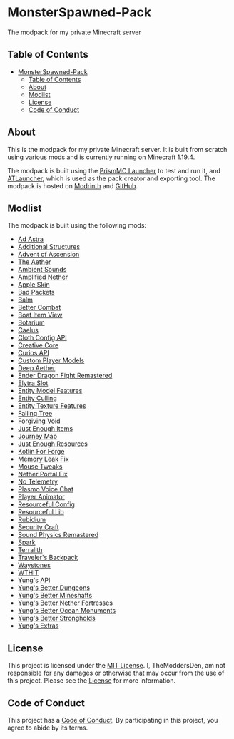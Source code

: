 # MonsterSpawned-Pack

The modpack for my private Minecraft server

## Table of Contents

- [MonsterSpawned-Pack](#monsterspawned-pack)
  - [Table of Contents](#table-of-contents)
  - [About](#about)
  - [Modlist](#modlist)
  - [License](#license)
  - [Code of Conduct](#code-of-conduct)

## About

This is the modpack for my private Minecraft server. It is built from scratch using various mods and is currently running on Minecraft 1.19.4.

The modpack is built using the [PrismMC Launcher](https://prismlauncher.org/) to test and run it, and [ATLauncher](https://atlauncher.com/downloads), which is used as the pack creator and exporting tool. The modpack is hosted on [Modrinth](https://modrinth.com/modpack/ms-server-pack) and [GitHub](https://github.com/TheModdersDen/MonsterSpawned-Pack/releases).

## Modlist

The modpack is built using the following mods:
- [Ad Astra](https://modrinth.com/mod/ad-astra)
- [Additional Structures](https://modrinth.com/mod/additional-structures)
- [Advent of Ascension](https://modrinth.com/mod/adventofascension)
- [The Aether](https://modrinth.com/mod/aether)
- [Ambient Sounds](https://modrinth.com/mod/ambientsounds)
- [Amplified Nether](https://modrinth.com/mod/amplified-nether)
- [Apple Skin](https://modrinth.com/mod/appleskin)
- [Bad Packets](https://modrinth.com/mod/badpackets)
- [Balm](https://modrinth.com/mod/balm)
- [Better Combat](https://modrinth.com/mod/better-combat)
- [Boat Item View](https://modrinth.com/mod/boat-item-view)
- [Botarium](https://modrinth.com/mod/botarium)
- [Caelus](https://modrinth.com/mod/caelus)
- [Cloth Config API](https://modrinth.com/mod/cloth-config)
- [Creative Core](https://modrinth.com/mod/creativecore)
- [Curios API](https://modrinth.com/mod/curios)
- [Custom Player Models](https://modrinth.com/mod/custom-player-models)
- [Deep Aether](https://modrinth.com/mod/deep-aether)
- [Ender Dragon Fight Remastered](https://modrinth.com/mod/edf-remastered)
- [Elytra Slot](https://modrinth.com/mod/elytra-slot)
- [Entity Model Features](https://modrinth.com/mod/entity-model-features)
- [Entity Culling](https://modrinth.com/mod/entityculling)
- [Entity Texture Features](https://modrinth.com/mod/entitytexturefeatures)
- [Falling Tree](https://modrinth.com/mod/fallingtree)
- [Forgiving Void](https://modrinth.com/mod/forgiving-void)
- [Just Enough Items](https://modrinth.com/mod/jei)
- [Journey Map](https://modrinth.com/mod/journeymap)
- [Just Enough Resources](https://modrinth.com/mod/just-enough-resources-jer)
- [Kotlin For Forge](https://modrinth.com/mod/kotlin-for-forge)
- [Memory Leak Fix](https://modrinth.com/mod/memoryleakfix)
- [Mouse Tweaks](https://modrinth.com/mod/mouse-tweaks)
- [Nether Portal Fix](https://modrinth.com/mod/netherportalfix)
- [No Telemetry](https://modrinth.com/mod/no-telemetry)
- [Plasmo Voice Chat](https://modrinth.com/mod/plasmo-voice)
- [Player Animator](https://modrinth.com/mod/player-animator)
- [Resourceful Config](https://modrinth.com/mod/resourceful-config)
- [Resourceful Lib](https://modrinth.com/mod/resourceful-lib)
- [Rubidium](https://modrinth.com/mod/rubidium)
- [Security Craft](https://modrinth.com/mod/security-craft)
- [Sound Physics Remastered](https://modrinth.com/mod/sound-physics-remastered)
- [Spark](https://modrinth.com/mod/spark)
- [Terralith](https://modrinth.com/mod/terralith)
- [Traveler's Backpack](https://modrinth.com/mod/travelersbackpack)
- [Waystones](https://modrinth.com/mod/waystones)
- [WTHIT](https://modrinth.com/mod/wthit)
- [Yung's API](https://modrinth.com/mod/yungs-api)
- [Yung's Better Dungeons](https://modrinth.com/mod/yungs-better-dungeons)
- [Yung's Better Mineshafts](https://modrinth.com/mod/yungs-better-mineshafts)
- [Yung's Better Nether Fortresses](https://modrinth.com/mod/yungs-better-nether-fortresses)
- [Yung's Better Ocean Monuments](https://modrinth.com/mod/yungs-better-ocean-monuments)
- [Yung's Better Strongholds](https://modrinth.com/mod/yungs-better-strongholds)
- [Yung's Extras](https://modrinth.com/mod/yungs-extras)

## License

This project is licensed under the [MIT License](LICENSE.md). I, TheModdersDen, am not responsible for any damages or otherwise that may occur from the use of this project. Please see the [License](LICENSE.md) for more information.

## Code of Conduct

This project has a [Code of Conduct](CODE_OF_CONDUCT.md). By participating in this project, you agree to abide by its terms.

